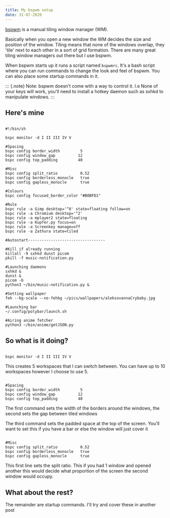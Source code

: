 ```yaml
---
title: My bspwm setup
date: 31-07-2020
---
```


[bspwm](https://github.com/baskerville/bspwm) is a manual tiling window
manager (WM).

Basically when you open a new window the WM decides the size and
position of the window. Tiling means that none of the windows overlap,
they 'tile' next to each other in a sort of grid formation. There are
many great tiling window managers out there but I use bspwm.

When bspwm starts up it runs a script named `bspwmrc`. It's a bash
script where you can run commands to change the look and feel of bspwm.
You can also place some startup commands in it.

::: {.note}
Note: bspwm doesn't come with a way to control it. I.e None of your keys will work, you'll need to install a hotkey daemon such as sxhkd to manipulate windows.
:::

## Here's mine

~~~

#!/bin/sh

bspc monitor -d I II III IV V

#Spacing
bspc config border_width         5
bspc config window_gap          12
bspc config top_padding         40

#Misc
bspc config split_ratio          0.52
bspc config borderless_monocle   true
bspc config gapless_monocle      true

#Colours
bspc config focused_border_color "#B0BFD1"

#Rule
bspc rule -a Gimp desktop='^8' state=floating follow=on
bspc rule -a Chromium desktop='^2'
bspc rule -a mplayer2 state=floating
bspc rule -a Kupfer.py focus=on
bspc rule -a Screenkey manage=off
bspc rule -a Zathura state=tiled

#Autostart----------------------------------

#Kill if already running 
killall -9 sxhkd dunst picom
pkill -f music-notification.py

#Launching daemons
sxhkd &
dunst &
picom -b 
python3 ~/bin/music-notification.py &

#Setting wallpaper
feh --bg-scale --no-fehbg ~/pics/wallpapers/aleksovannaCrybaby.jpg

#Launching bar
~/.config/polybar/launch.sh

#Airing anime fetcher
python3 ~/bin/anime/getJSON.py

~~~

## So what is it doing?

~~~

bspc monitor -d I II III IV V

~~~

This creates 5 workspaces that I can switch between. You can have up to
10 workspaces however I choose to use 5.

~~~

#Spacing
bspc config border_width         5
bspc config window_gap          12
bspc config top_padding         40

~~~

The first command sets the width of the borders around the windows, the
second sets the gap between tiled windows

The third command sets the padded space at the top of the screen.
You\'ll want to set this if you have a bar or else the window will just
cover it


~~~

#Misc
bspc config split_ratio          0.52
bspc config borderless_monocle   true
bspc config gapless_monocle      true

~~~


This first line sets the split ratio. This if you had 1 window and
opened another this would decide what proportion of the screen the
second window would occupy.

## What about the rest?

The remainder are startup commands. I\'ll try and cover these in another
post

